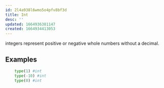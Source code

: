 ```yaml
---
id: 2l4a938l6wmo5o4pfv8bf3d
title: Int
desc: ''
updated: 1664936381147
created: 1664934413053
---
```

integers represent positive or negative whole numbers without a decimal.

## Examples
```python
    type(1) #int
    type(-10) #int
    type(0) #int
```
